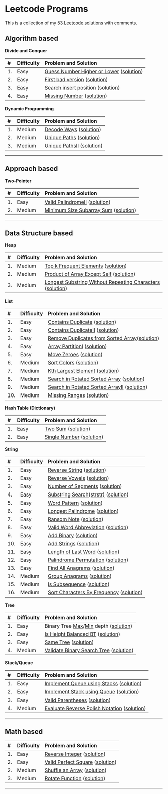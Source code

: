 Leetcode Programs
===================
This is a collection of my [53 Leetcode solutions](./) with comments.

Algorithm based
--------------------------------------------
**Divide and Conquer**

|#  | Difficulty | Problem and Solution                                                           |
|:--|:-----------|:-------------------------------------------------------------------------------|
|1. | Easy       | [Guess Number Higher or Lower](https://leetcode.com/problems/guess-number-higher-or-lower/) ([solution](./algo_dc_elem_guess_num_higher_or_lower.py))        |
|2. | Easy       | [First bad version](https://leetcode.com/problems/first-bad-version/) ([solution](./algo_dc_first_bad_version.py))  |
|3. | Easy     | [Search insert position](https://leetcode.com/problems/search-insert-position/) ([solution](./algo_dc_search_insert_position.py))                |
|4. | Easy     |  [Missing Number](https://leetcode.com/problems/missing-number/) ([solution](./algo_dc_missing_number.py))          |


**Dynamic Programming**

|#  | Difficulty | Problem and Solution                                                           |
|:--|:-----------|:-------------------------------------------------------------------------------|
|1. | Medium     | [Decode Ways](https://leetcode.com/problems/decode-ways) ([solution](./dp_decode_ways.py)) |
|2. | Medium     | [Unique Paths](https://leetcode.com/problems/unique-paths/) ([solution](./dp_unique_paths.py)) |
|3. | Medium     | [Unique PathsII](https://leetcode.com/problems/unique-paths-ii/) ([solution](./dp_unique_pathsII.py)) |

----------------------------------------------------------------------------------------
Approach based
--------------------------------------------
**Two-Pointer**

|#  | Difficulty | Problem and Solution                                                           |
|:--|:-----------|:-------------------------------------------------------------------------------|
|1. | Easy       | [Valid PalindromeII](https://leetcode.com/problems/valid-palindrome-ii/) ([solution](./ds_string_valid_palindromeII.py)) |
|2. | Medium       | [Minimum Size Subarray Sum](https://leetcode.com/problems/minimum-size-subarray-sum/) ([solution](./ds_list_min_size_subarray_sum.py)) |


----------------------------------------------------------------------------------------
Data Structure based
--------------------------------------------
**Heap**

|#  | Difficulty | Problem and Solution                                                           |
|:--|:-----------|:-------------------------------------------------------------------------------|
|1. | Medium       | [Top k Frequent Elements](https://leetcode.com/problems/top-k-frequent-elements/) ([solution](./ds_heap_top_k_frequent_elements.py)) |
|2. | Medium       | [Product of Array Except Self](https://leetcode.com/problems/product-of-array-except-self/) ([solution](./ds_list_product_of_array_except_self.py)) |
|3. | Medium       | [Longest Substring Without Repeating Characters](https://leetcode.com/problems/longest-substring-without-repeating-characters/) ([solution](./ds_string_longest_substring_without_repeating_chs.py)) |


**List**

|#  | Difficulty | Problem and Solution                                                           |
|:--|:-----------|:-------------------------------------------------------------------------------|
|1. | Easy       | [Contains Duplicate](https://leetcode.com/problems/contains-duplicate/) ([solution](./ds_list_contains_duplicate.py)) |
|2. | Easy       | [Contains DuplicateII](https://leetcode.com/problems/contains-duplicate-ii/) ([solution](./ds_list_contains_duplicateII.py)) |
|3. | Easy       | [Remove Duplicates from Sorted Array](https://leetcode.com/problems/remove-duplicates-from-sorted-array/)([solution](./ds_list_remove_duplicates_sorted_array.py)) |
|4. | Easy       | [Array PartitionI](https://leetcode.com/problems/array-partition-i/) ([solution](./ds_list_array_partitionI.py)) |
|5. | Easy       | [Move Zeroes](https://leetcode.com/problems/move-zeroes/) ([solution](./ds_list_move_zeroes.py)) |
|6. | Medium     | [Sort Colors](https://leetcode.com/problems/sort-colors/) ([solution](./ds_list_sort_colors.py)) |
|7. | Medium     | [Kth Largest Element](https://leetcode.com/problems/kth-largest-element-in-an-array) ([solution](./ds_list_kth_largest.py)) |
|8. | Medium     | [Search in Rotated Sorted Array](https://leetcode.com/problems/search-in-rotated-sorted-array/) ([solution]()) |
|9. | Medium       | [Search in Rotated Sorted ArrayII](https://leetcode.com/problems/search-in-rotated-sorted-array-ii/) ([solution](./ds_list_search_rotated_sorted_arrayII.py)) |
|10. | Medium       | [Missing Ranges](https://leetcode.com/problems/missing-ranges/) ([solution](./ds_list_missing_ranges.py)) |



**Hash Table (Dictionary)**

|#  | Difficulty | Problem and Solution                                                           |
|:--|:-----------|:-------------------------------------------------------------------------------|
|1. | Easy       | [Two Sum](https://leetcode.com/problems/two-sum/) ([solution](./ds_hash_two_sum.py))   |
|2. | Easy       | [Single Number](https://leetcode.com/problems/single-number/) ([solution](./ds_hash_single_number.py))  |



**String**

|#  | Difficulty | Problem and Solution                                                           |
|:--|:-----------|:-------------------------------------------------------------------------------|
|1. | Easy       | [Reverse String](https://leetcode.com/problems/reverse-string/) ([solution](./ds_string_reverse.py))     |
|2. | Easy       | [Reverse Vowels](https://leetcode.com/problems/reverse-vowels-of-a-string/) ([solution](./ds_string_reverse_vowels.py))    |
|3. | Easy       | [Number of Segments](https://leetcode.com/problems/number-of-segments-in-a-string/) ([solution](./ds_string_num_segments.py))      |
|4. | Easy       | [Substring Search(strstr)](https://leetcode.com/problems/implement-strstr/) ([solution](./ds_string_strstr.py)) |
|5. | Easy       | [Word Pattern](https://leetcode.com/problems/word-pattern/) ([solution](./ds_string_word_pattern.py))           |
|6. | Easy       | [Longest Palindrome](https://leetcode.com/problems/longest-palindrome/) ([solution](./ds_string_longest_palindrome.py))|
|7. | Easy     | [Ransom Note](https://leetcode.com/problems/ransom-note/) ([solution](./ds_string_ransom_note.py))   |
|8. | Easy     | [Valid Word Abbreviation](https://leetcode.com/problems/valid-word-abbreviation/) ([solution](./ds_string_word_abbreviation.py))   |
|9. | Easy     | [Add Binary](https://leetcode.com/problems/add-binary/) ([solution](./ds_string_add_binary.py))   |
|10. | Easy     | [Add Strings](https://leetcode.com/problems/add-strings/) ([solution](./ds_string_add_strings.py))   |
|11. | Easy     | [Length of Last Word](https://leetcode.com/problems/length-of-last-word/) ([solution](./ds_string_length_last_word.py))|
|12. | Easy     | [Palindrome Permutation](https://leetcode.com/problems/palindrome-permutation/) ([solution](./ds_string_palindrome_permutation.py))|
|13. | Easy     | [Find All Anagrams](https://leetcode.com/problems/find-all-anagrams-in-a-string/) ([solution](./ds_string_find_all_anagrams.py))|
|14. | Medium     | [Group Anagrams](https://leetcode.com/problems/group-anagrams/) ([solution](./ds_string_group_anagrams.py))|
|15. | Medium     | [Is Subsequence](https://leetcode.com/problems/is-subsequence/) ([solution](./ds_string_is_subsequence.py))   |
|16. | Medium     | [Sort Characters By Frequency](https://leetcode.com/problems/sort-characters-by-frequency/) ([solution](./ds_string_sort_by_freq.py))   |


**Tree**

|#  | Difficulty | Problem and Solution                                                           |
|:--|:-----------|:-------------------------------------------------------------------------------|
|1. | Easy       | Binary Tree [Max](https://leetcode.com/problems/maximum-depth-of-binary-tree/)/[Min](https://leetcode.com/problems/minimum-depth-of-binary-tree/) depth ([solution](./ds_tree_max_min_depth.py))        |
|2. | Easy       | [Is Height Balanced BT](https://leetcode.com/problems/balanced-binary-tree/) ([solution](./ds_tree_height_balanced.py))     |
|3. | Easy       | [Same Tree](https://leetcode.com/problems/same-tree/) ([solution](./ds_tree_same_tree.py))       |
|4. | Medium     | [Validate Binary Search Tree](https://leetcode.com/problems/validate-binary-search-tree) ([solution](./ds_tree_validate_bs.py))     |


**Stack/Queue**

|#  | Difficulty | Problem and Solution                                                           |
|:--|:-----------|:-------------------------------------------------------------------------------|
|1. | Easy       | [Implement Queue using Stacks](https://leetcode.com/problems/implement-queue-using-stacks/) ([solution](./ds_queue_using_stacks.py)) |
|2. | Easy       | [Implement Stack using Queue](https://leetcode.com/problems/implement-stack-using-queues/) ([solution](./ds_stack_using_queues.py)) |
|3. | Easy       | [Valid Parentheses](https://leetcode.com/problems/valid-parentheses/) ([solution](./ds_stack_valid_parentheses.py)) |
|4. | Medium     | [Evaluate Reverse Polish Notation](https://leetcode.com/problems/evaluate-reverse-polish-notation/) ([solution](./ds_stack_reverse_polish_notation.py)) |

----------------------------------------------------------------------------------------
Math based
--------------------------------------------

|#  | Difficulty | Problem and Solution                                                           |
|:--|:-----------|:-------------------------------------------------------------------------------|
|1. | Easy       | [Reverse Integer](https://leetcode.com/problems/reverse-integer/) ([solution](./math_reverse_integer.py))   |
|2. | Easy       | [Valid Perfect Square](https://leetcode.com/problems/valid-perfect-square/) ([solution](./math_valid_perfect_square.py))   |
|2. | Medium     | [Shuffle an Array](https://leetcode.com/problems/shuffle-an-array/) ([solution](./math_shuffle.py))   |
|3. | Medium     | [Rotate Function](https://leetcode.com/problems/rotate-function/) ([solution](./math_rotate_fn.py))   |

----------------------------------------------------------------------------------------
